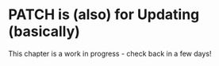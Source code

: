 # PATCH is (also) for Updating (basically)

This chapter is a work in progress - check back in a few days!
